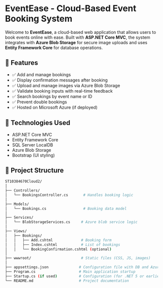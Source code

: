 # EventEase - Cloud-Based Event Booking System

Welcome to **EventEase**, a cloud-based web application that allows users to book events online with ease. Built with **ASP.NET Core MVC**, the system integrates with **Azure Blob Storage** for secure image uploads and uses **Entity Framework Core** for database operations.

## 🚀 Features

- ✅ Add and manage bookings
- ✅ Display confirmation messages after booking
- ✅ Upload and manage images via Azure Blob Storage
- ✅ Validate booking inputs with real-time feedback
- ✅ Search bookings by event name or ID
- ✅ Prevent double bookings
- ✅ Hosted on Microsoft Azure (if deployed)

## 🔧 Technologies Used

- ASP.NET Core MVC
- Entity Framework Core
- SQL Server LocalDB
- Azure Blob Storage
- Bootstrap (UI styling)

## 📁 Project Structure

```bash
ST10384670Cloud2/
│
├── Controllers/
│   └── BookingsController.cs       # Handles booking logic
│
├── Models/
│   └── Bookings.cs                 # Booking data model
│
├── Services/
│   └── BlobStorageServices.cs     # Azure blob service logic
│
├── Views/
│   ├── Bookings/
│   │   ├── Add.cshtml             # Booking form
│   │   ├── Index.cshtml           # List of bookings
│   │   └── BookingConfirmation.cshtml (optional)
│
├── wwwroot/                       # Static files (CSS, JS, images)
│
├── appsettings.json              # Configuration file with DB and Azure keys
├── Program.cs                    # Main application startup
├── Startup.cs (if used)          # Configuration (for .NET 5 or earlier)
└── README.md                     # Project documentation
